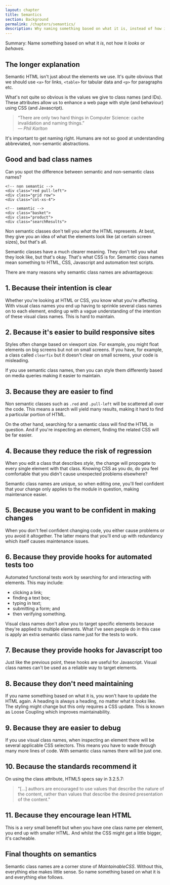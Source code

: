```yaml
---
layout: chapter
title: Semantics
section: Background
permalink: /chapters/semantics/
description: Why naming something based on what it is, instead of how it looks or behaves is a cornerstone of writing well architected and maintainable CSS code.
---
```


Summary: Name something based on what it *is*, not how it *looks* or *behaves*.

## The longer explanation

Semantic HTML isn't just about the elements we use. It's quite obvious that we should use `<a>` for links, `<table>` for tabular data and `<p>` for paragraphs etc.

What's not quite so obvious is the values we give to class names (and IDs). These attributes allow us to enhance a web page with style (and behaviour) using CSS (and Javascript).

> &ldquo;There are only two hard things in Computer Science: cache invalidation and naming things.&rdquo;
<br>&mdash; <cite>Phil Karlton</cite>

It's important to get naming right. Humans are not so good at understanding abbreviated, non-semantic abstractions.

## Good and bad class names

Can you spot the difference between semantic and non-semantic class names?

	<!-- non semantic -->
	<div class="red pull-left">
	<div class="grid row">
	<div class="col-xs-4">

	<!-- semantic -->
	<div class="basket">
	<div class="product">
	<div class="searchResults">

Non semantic classes don't tell you *what* the HTML represents. At best, they give you an idea of what the elements look like (at certain screen sizes), but that's all.

Semantic classes have a much clearer meaning. They don't tell you what they look like, but that's okay. That's what CSS is for. Semantic class names mean something to HTML, CSS, Javascript and automation test scripts.

There are many reasons why semantic class names are advantageous:

## 1. Because their intention is clear

Whether you're looking at HTML or CSS, you know what you're affecting. With visual class names you end up having to sprinkle several class names on to each element, ending up with a vague understanding of the intention of these visual class names. This is hard to maintain.

## 2. Because it's easier to build responsive sites

Styles often change based on viewport size. For example, you might float elements on big screens but not on small screens. If you have, for example, a class called `clearfix` but it doesn't clear on small screens, your code is misleading.

If you use semantic class names, then you can style them differently based on media queries making it easier to maintain.

## 3. Because they are easier to find

Non semantic classes such as `.red` and `.pull-left` will be scattered all over the code. This means a search will yield many results, making it hard to find a particular portion of HTML.

On the other hand, searching for a semantic class will find the HTML in question. And if you're inspecting an element, finding the related CSS will be far easier.

## 4. Because they reduce the risk of regression

When you edit a class that describes *style*, the change will propogate to every single element with that class. Knowing CSS as you do, do you feel comfortable that you didn't cause unexpected problems elsewhere?

Semantic class names are unique, so when editing one, you'll feel confident that your change only applies to the module in question, making maintenance easier.

## 5. Because you want to be confident in making changes

When you don't feel confident changing code, you either cause problems or you avoid it altogether. The latter means that you'll end up with redundancy which itself causes maintenance issues.

## 6. Because they provide hooks for automated tests too

Automated functional tests work by searching for and interacting with elements. This may include:

* clicking a link;
* finding a text box;
* typing in text;
* submitting a form; and
* then verifying something.

Visual class names don't allow you to target specific elements because they're applied to multiple elements. What I've seen people do in this case is apply an extra semantic class name just for the tests to work.

## 7. Because they provide hooks for Javascript too

Just like the previous point, these hooks are useful for Javascript. Visual class names can't be used as a reliable way to target elements.

## 8. Because they don't need maintaining

If you name something based on what it is, you won't have to update the HTML again. A heading is always a heading, no matter what it *looks* like. The styling might change but this only requires a CSS update. This is known as Loose Coupling which improves maintainability.

## 9. Because they are easier to debug

If you use visual class names, when inspecting an element there will be several applicable CSS selectors. This means you have to wade through many more lines of code. With semantic class names there will be just one.

## 10. Because the standards recommend it

On using the class attribute, HTML5 specs say in 3.2.5.7:

> "[...] authors are encouraged to use values that describe the nature of the content, rather than values that describe the desired presentation of the content."

## 11. Because they encourage lean HTML

This is a *very* small benefit but when you have one class name per element, you end up with smaller HTML. And whilst the CSS might get a little bigger, it's cacheable.

<!--## Because visual class names might declare the same property!

It's likely that several different utility classes could refer to the same property meaning order matters and performance degrades.

Think of an example of this.
-->

## Final thoughts on semantics

Semantic class names are a corner stone of *MaintainableCSS*. Without this, everything else makes little sense. So name something based on what it is and everything else follows.
